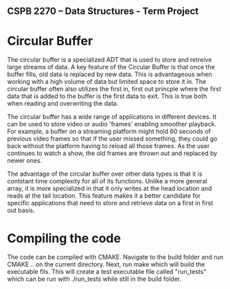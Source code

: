 ## CSPB 2270 – Data Structures - Term Project

# Circular Buffer
The circular buffer is a specialized ADT that is used to store and retreive large streams of data.  A key feature of the Circular Buffer is that once the buffer fills, old data is replaced by new data.  This is advantageous when working with a high volume of data but limited space to store it in.  The circular buffer often also utilizes the first in, first out princple where the first data that is added to the buffer is the first data to exit.  This is true both when reading and overwriting the data. 

The circular buffer has a wide range of applications in different devices.  It can be used to store video or audio 'frames' enabling smoother playback.  For example, a buffer on a streaming platform might hold 60 seconds of previous video frames so that if the user missed something, they could go back without the platform having to reload all those frames.  As the user continues to watch a show, the old frames are thrown out and replaced by newer ones.  

The advantage of the circular buffer over other data types is that it is contstant time complexity for all of its functions.  Unlike a more general array, it is more specialized in that it only writes at the head location and reads at the tail location.  This feature makes it a better candidate for specific applications that need to store and retrieve data on a first in first out basis.  

# Compiling the code
The code can be compiled with CMAKE.  Navigate to the build folder and run CMAKE .. on the current directory.  Next, run make which will build the executable fils.  This will create a test executable file called "run_tests" which can be run with ./run_tests while still in the build folder.